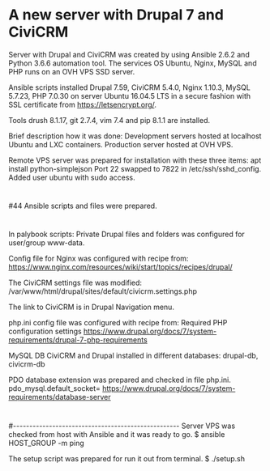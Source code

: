 # A new server with Drupal 7 and CiviCRM
Server with Drupal and CiviCRM was created by using Ansible 2.6.2 and Python 3.6.6 automation tool.
The services OS Ubuntu, Nginx, MySQL and PHP runs on an OVH VPS SSD server.

Ansible scripts installed Drupal 7.59, CiviCRM 5.4.0, Nginx 1.10.3, MySQL 5.7.23, PHP 7.0.30
on server Ubuntu 16.04.5 LTS in a secure fashion with SSL certificate from https://letsencrypt.org/.

Tools drush 8.1.17, git 2.7.4, vim 7.4 and pip 8.1.1 are installed.

Brief description how it was done:
Development servers hosted at localhost Ubuntu and LXC containers.
Production server hosted at OVH VPS.

Remote VPS server was prepared for installation with these three items:
apt install python-simplejson
Port 22 swapped to 7822 in /etc/ssh/sshd_config.
Added user ubuntu with sudo access.

#
#44 Ansible scripts and files were prepared.
#

In palybook scripts:
Private Drupal files and folders was configured for user/group www-data.

Config file for Nginx was configured with recipe from:
https://www.nginx.com/resources/wiki/start/topics/recipes/drupal/

The CiviCRM settings file was modified:
/var/www/html/drupal/sites/default/civicrm.settings.php

The link to CiviCRM is in Drupal Navigation menu.

php.ini config file was configured with recipe from:
Required PHP configuration settings
https://www.drupal.org/docs/7/system-requirements/drupal-7-php-requirements

MySQL DB CiviCRM and Drupal installed in different databases:
drupal-db, civicrm-db

PDO database extension was prepared and checked in file php.ini.
pdo_mysql.default_socket=
https://www.drupal.org/docs/7/system-requirements/database-server

#
#---------------------------------------------------
Server VPS was checked from host with Ansible and it was ready to go.
$ ansible HOST_GROUP -m ping

The setup script was prepared for run it out from terminal.
$ ./setup.sh
